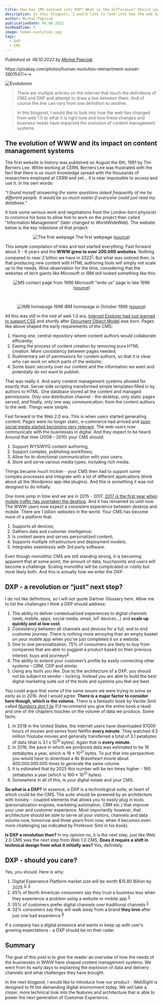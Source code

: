 ```yaml
---
title: How has CMS evolved into DXP? What is the difference? Should you care? 
description: In this blogpost, I would like to look into how the web has changed from web 1.0 to what it is right now and how these changes and business needs have impacted the evolution of content management systems. 
author: Michal Papciak
publicationDate: 06.08.2022
minReadTime: 5
image: human-evolution.jpg
tags:
  - DXP
  - CMS
---
```


*Published at: 06.10.2022 by [Michal Papciak](https://github.com/michup-ds)*
<!--> https://pixabay.com/photos/human-evolution-reenactment-sunset-3801547/<-->
![Evolutiomn](human-evolution.jpg)

> There are multiple articles on the internet that touch the definitions of CMS and DXP and attempt to draw a line between them. And of course the line can vary from one definition to another. 

> In this blogpost, I would like to look into how the web has changed from web 1.0 to what it is right now and how these changes and business needs have impacted the evolution of content management systems. 

## The evolution of WWW and its impact on content management systems

The first website in history was published on August the 6th, 1991 by Tim Berners Lee. While working at CERN, Berners Lee was frustrated with the fact that there is so much knowledge spread with the thousands of researchers employed at CERN and yet… it is near impossible to access and use it. In his own words:

_“I found myself answering the same questions asked frequently of me by different people. It would be so much easier if everyone could just read my database.”_

It took some serious work and negotiations from the London-born physicist to convince his boss to allow him to work on the project then called “Information Management” (later changed to WorldWideWeb). The website below is the key milestone of that project: 

<p align="center" width="100%">
    <img class="image--with-border" src="./the-first-web-page.png" alt="The first webpage">
    The first webpage  (<a href="http://info.cern.ch/hypertext/WWW/TheProject.html">source</a>)
</p>

This simple compilation of links and text started everything. Fast forward about 5 - 6 years and the **WWW grew to over 200.000 websites**. Nothing compared to near 2 billion we have in 2022<sup>[1]</sup>. But what was noticed then, is that producing new content with HTML authoring tools will simply not scale up to the needs. Wise observation for the time, considering that the websites of tech giants like Microsoft or IBM still looked something like this:

<p align="center" width="100%">
    <img class="image--with-border" src="./ms-contact-page-from-1996.png" alt="MS contact page from 1996">
    Microsoft “write us” page in late 1996  (<a href="https://web.archive.org/web/19980120112129/http://www.microsoft.com/regwiz/regwiz.asp">source</a>)
</p>
<br>
<p align="center" width="100%">
    <img class="image--with-border" src="./ibm-homepage-from-1996.png" alt="IMB homepage 1996">
    IBM homepage in October 1996 (<a href="https://web.archive.org/web/19961022175210/http://www.ibm.com/">source</a>)
</p>

All this was still in the mid of web 1.0 era, [Internet Explorer had just learned to support CSS](https://www.w3.org/Style/CSS/msie/) and shortly after [Document Object Model](https://en.wikipedia.org/wiki/Document_Object_Model) was born. Pages like above shaped the early requirements of the CMS:

1. Having one, central repository where content authors would collaborate efficiently;
1. Easing the process of content creation by removing pure HTML creation. More consistency between pages needed;
1. Rudimentary set of permissions for content authors, so that it is clear who can work on which parts of the website;
1. Some basic security over our content and the information we want and potentially do not want to publish.

That was really it. And early content management systems allowed for exactly that. Server side scripting transformed simple templates filled in by authors to HTML. One database stored all the content and managed permissions. Only one distribution channel - the desktop, only static pages served, and finally, only one way communication: from the content authors to the web. Things were simple. 

Fast forward to the Web 2.0 era. This is when users started generating content. Pages were no longer static, e-commerce had arrived and [soon social media started becoming very relevant](https://www.statista.com/statistics/264810/number-of-monthly-active-facebook-users-worldwide/). The web users now communicate with the businesses in digital. And they expect to be heard. Around that time (2008 - 2010) your CMS should:

1. Support WYSIWYG content authoring;
1. Support complex, publishing workflows;
1. Allow for bi-directional communication with your users;
1. Store and serve various media types, including rich media.

Things became much trickier - your CMS then had to support some complex processes and integrate with a lot of different applications (think about all the Wordpress app-like plugins). And this is something it was not designed to do initially. 

One more jump in time and we are in 2015 - 2017. [2017 is the first year when mobile traffic has overtaken the desktop](https://gs.statcounter.com/platform-market-share/desktop-mobile/worldwide/#yearly-2011-2022). And it has remained so until now. The WWW users now expect a consistent experience between desktop and mobile. There are 1 billion websites in the world. Your CMS has become more of a platform that:

1. Supports all devices;
1. Gathers data and customer intelligence;
1. Is context aware and serves personalized content;
1. Supports multiple infrastructure and deployment models;
1. Integrates seamlessly with 3rd party software.

Even though monolithic CMS are still standing strong, it is becoming apparent that at some point, the amount of data, touchpoints and users will become a challenge. Scaling monoliths will be complicated or costly but most likely both. And this is actually how we enter the DXP.

## DXP - a revolution or “just” next step?

I do not like definitions, so I will not quote Gartner Glossary here. Allow me to list the challenges I think a DXP should address: 

1. The ability to deliver contextualized experiences to digital channels (web, mobile, apps, social media, email, IoT devices…) and **scale up quickly and at low cost**. 
1. Consistency between all channels and devices for a full, end to end customer journey. There is nothing more annoying than an empty basket on your mobile app when you've just completed it on a website.
1. One to one personalization. 75% of consumers are likely to buy from companies that are able to suggest a product based on their previous interest, buys and journeys<sup>[2]</sup>. 
1. The ability to extend your customer’s profile by easily connecting other systems - CRM, CDP and similar. 
1. Using any tools you like. Due to the architecture of a DXP, you should not be subject to vendor - locking. Instead you are able to build the best digital marketing suite out of the tools and systems you feel are best. 

You could argue that some of the same issues we were trying to solve as early as in 2016. And I would agree. **There is a major factor to consider here though, which is the volume**. 
There is a fantastic book by Vaclav Smil called [_Numbers don’t lie_](https://www.amazon.pl/Numbers-dont-lie-things-about/dp/0241989698) (I’d recommend you give the entire book a read) and one of the chapters touches on the volume of data we produce. Some facts:

1. In 2018 in the United States, the internet users have downloaded 97000 hours of movies and series from Netflix **every minute**. They watched 4.5 million Youtube movies and generally transferred a total of 3.1 petabytes of data (that is 3.1 x 10<sup>15</sup> bytes). Again that is **every minute**.
1. In 2016, the pace in which we produced data was estimated to be 16 zettabytes a year, which is 16 * 10<sup>21</sup> bytes. To put that into perspective: you would have to download a 4k Braveheart movie about 400.000.000.000 times to generate the same volume.  
1. It is estimated that by 2025 this number will be ten times higher - 160 zettabytes a year (which is 160 * 10<sup>21</sup> bytes). 
1. Somewhere in all of this, is your digital estate and your CMS.
 
**So what is a DXP?** In essence, a DXP is a technological suite, at heart of which could be the CMS. The suite should be powered by an architecture with loosely - coupled elements that allows you to easily plug in tools (personalization engines, marketing automation, CRM etc.) that improve your user and customer experience. Most importantly however, that architecture should be able to serve all your visitors, channels and data volume now, tomorrow and three years from now, when it  becomes even more challenging (as indicated by Professor Smil in his book). 

**Is DXP a revolution then?** In my opinion no, it is the next step, just like Web 2.0 CMS was the next step from Web 1.0 CMS. **Does it require a shift in technical design from what it initially was?** Yes, definitely.

## DXP - should you care?

Yes, you should. Here is why:

1. Digital Experience Platform market size will be worth $15.80 Billion by 2025 <sup>[3], [4]</sup>
1. 65% of North American consumers say they trust a business less when they experience a problem using a website or mobile app <sup>[5]</sup>
1. 55% of customers prefer digital channels over traditional channels <sup>[5]</a></sup>
1. 32% consumers say they will walk away from a brand **they love** after just one bad experience <sup>[6]</sup>

If a company has a digital presence and wants to keep up with user’s growing expectations - a DXP should be on their radar. 


## Summary

The goal of this post is to give the reader an overview of how the needs of the businesses in WWW have shaped content management systems. We went from its early days to explaining the explosion of data and delivery channels and what challenges they have brought. 

In the next blogpost, I would like to introduce how our product - WebSight is designed to fit the demanding digital environment today. We will take a closer, more technical look into the features and architecture that is able to power the next generation of Customer Experience. 

[1]: https://www.internetlivestats.com/total-number-of-websites/
[2]: https://newsroom.accenture.com/news/consumers-welcome-personalized-offerings-but-businesses-are-struggling-to-deliver-finds-accenture-interactive-personalization-research.htm
[3]: https://www.prnewswire.com/news-releases/digital-experience-platform-market-size-worth-15-80-billion-by-2025-grand-view-research-inc-300957088.html
[4]: https://www.statista.com/statistics/1306566/digital-experience-platform-market-size/
[5]: https://www.fullstory.com/blog/digital-experience-consumer-survey/
[6]: https://www.pwc.com/us/en/advisory-services/publications/consumer-intelligence-series/pwc-consumer-intelligence-series-customer-experience.pdf
